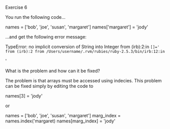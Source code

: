 Exercise 6

You run the following code...

names = ['bob', 'joe', 'susan', 'margaret']
names['margaret'] = 'jody'

...and get the following error message:

TypeError: no implicit conversion of String into Integer
  from (irb):2:in `[]='
  from (irb):2
  from /Users/username/.rvm/rubies/ruby-2.5.3/bin/irb:12:in `<main>'

What is the problem and how can it be fixed?

The problem is that arrays must be accessed using indecies.
This problem can be fixed simply by editing the code to

names[3] = 'jody'

or 

names = ['bob', 'joe', 'susan', 'margaret']
marg_index = names.index('margaret)
names[marg_index] = 'jody'